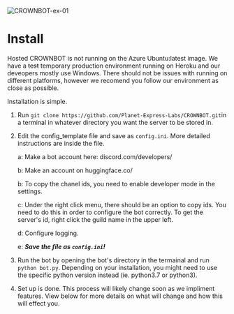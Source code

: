 ![CROWNBOT-ex-01](https://user-images.githubusercontent.com/45272685/124843493-45b78e80-df4f-11eb-80a0-0e87ec07f260.png)


# Install

Hosted CROWNBOT is not running on the Azure Ubuntu:latest image. We have a ~~test~~ temporary production environment running on Heroku and our
deveopers mostly use Windows. There should not be issues with running on different platforms, however we recomend you
follow our environment as close as possible.

Installation is simple.

1. Run `git clone https://github.com/Planet-Express-Labs/CROWNBOT.git`in a terminal in whatever directory you want the
   server to be stored in.
2. Edit the config_template file and save as `config.ini`. More detailed instructions are inside the file.

   a: Make a bot account here: discord.com/developers/

   b: Make an account on huggingface.co/

   b: To copy the chanel ids, you need to enable developer mode in the settings.

   c: Under the right click menu, there should be an option to copy ids. You need to do this in order to configure the
   bot correctly. To get the server's id, right click the guild name in the upper left.

   d: Configure logging.

   e: ***Save the file as `config.ini`!***

3. Run the bot by opening the bot's directory in the termainal and run `python bot.py`. Depending on your installation,
   you might need to use the specific python version instead (ie. python3.7 or python3).
4. Set up is done. This process will likely change soon as we impliment features. View below for more details on what
   will change and how this will effect you.
